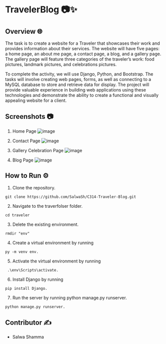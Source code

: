 # TravelerBlog 📷✨

## Overview 🌐
The task is to create a website for a Traveler that showcases their work and provides 
information about their services. The website will have five pages: a home page, an 
about me page, a contact page, a blog, and a gallery page. The gallery page will 
feature three categories of the traveler’s work: food pictures, landmark pictures, and 
celebrations pictures. 

To complete the activity, we will use Django, Python, and Bootstrap. The tasks will 
involve creating web pages, forms, as well as connecting to a MySQL database to store 
and retrieve data for display. The project will provide valuable experience in building 
web applications using these technologies and demonstrate the ability to create a 
functional and visually appealing website for a client. 

## Screenshots 📷

1.  Home Page 
![image](https://github.com/user-attachments/assets/ef5ab302-ce29-4338-8a83-b12724f8a02e)

2. Contact Page
![image](https://github.com/user-attachments/assets/f982d114-9d0e-4a13-9775-adfcfc21f510)

3. Gallery Celebration Page 
![image](https://github.com/user-attachments/assets/9ddc0d1d-3d1d-41a9-a5a5-45f26c887a39)

4. Blog Page 
![image](https://github.com/user-attachments/assets/f9c9bba5-508a-489b-8fc8-0a512628aae2)


## How to Run ⚙️
1. Clone the repository.
```
git clone https://github.com/SalwaSh/C314-Traveler-Blog.git
```
2. Navigate to the traverfolser folder.
```
cd traveler
```
3. Delete the existing environment.
```
rmdir "env"
```
4. Create a virtual environment by running 
```
py -m venv env.
```
5. Activate the virtual environment by running
```
 .\env\Scripts\activate.
```
6. Install Django by running 
```
pip install Django.
```
7. Run the server by running python manage.py runserver.
```
python manage.py runserver.
```

## Contributor ✍️
- Salwa Shamma
